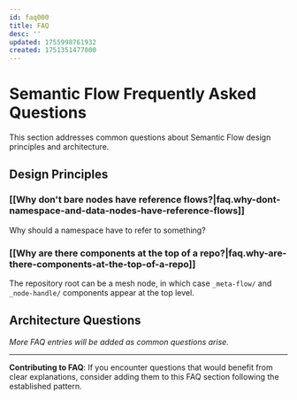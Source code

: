 ```yaml
---
id: faq000
title: FAQ
desc: ''
updated: 1755998761932
created: 1751351477000
---
```


# Semantic Flow Frequently Asked Questions

This section addresses common questions about Semantic Flow design principles and architecture.

## Design Principles

### [[Why don't bare nodes have reference flows?|faq.why-dont-namespace-and-data-nodes-have-reference-flows]]
Why should a namespace have to refer to something?

### [[Why are there components at the top of a repo?|faq.why-are-there-components-at-the-top-of-a-repo]]
The repository root can be a mesh node, in which case `_meta-flow/` and `_node-handle/` components appear at the top level. 

## Architecture Questions

*More FAQ entries will be added as common questions arise.*

---

**Contributing to FAQ**: If you encounter questions that would benefit from clear explanations, consider adding them to this FAQ section following the established pattern.
